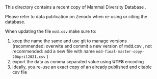 This directory contains a recent copy of Mammal Diversity Database .

Please refer to data publication on Zenodo when re-using or citing the database.

When updating the file ```mdd.csv``` make sure to:

1. keep the name the same and use git to manage versions (recommended: overwite and commit a new version of mdd.csv , not recommended: add a new file with name ```mdd-final-master-copy-20April2021.csv``` )
2. export the data as comma separated value using **UTF8** encoding
3. ideally, you re-use an exact copy of an already published and citable csv file

